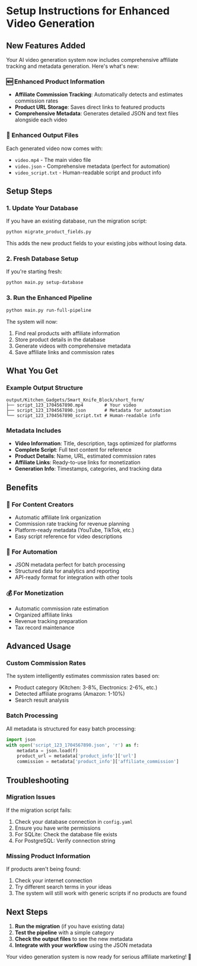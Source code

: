 # Setup Instructions for Enhanced Video Generation

## New Features Added

Your AI video generation system now includes comprehensive affiliate tracking and metadata generation. Here's what's new:

### 🆕 Enhanced Product Information
- **Affiliate Commission Tracking**: Automatically detects and estimates commission rates
- **Product URL Storage**: Saves direct links to featured products
- **Comprehensive Metadata**: Generates detailed JSON and text files alongside each video

### 📁 Enhanced Output Files
Each generated video now comes with:
- `video.mp4` - The main video file
- `video.json` - Comprehensive metadata (perfect for automation)
- `video_script.txt` - Human-readable script and product info

## Setup Steps

### 1. Update Your Database
If you have an existing database, run the migration script:

```bash
python migrate_product_fields.py
```

This adds the new product fields to your existing jobs without losing data.

### 2. Fresh Database Setup
If you're starting fresh:

```bash
python main.py setup-database
```

### 3. Run the Enhanced Pipeline
```bash
python main.py run-full-pipeline
```

The system will now:
1. Find real products with affiliate information
2. Store product details in the database
3. Generate videos with comprehensive metadata
4. Save affiliate links and commission rates

## What You Get

### Example Output Structure
```
output/Kitchen_Gadgets/Smart_Knife_Block/short_form/
├── script_123_1704567890.mp4        # Your video
├── script_123_1704567890.json       # Metadata for automation
└── script_123_1704567890_script.txt # Human-readable info
```

### Metadata Includes
- **Video Information**: Title, description, tags optimized for platforms
- **Complete Script**: Full text content for reference
- **Product Details**: Name, URL, estimated commission rates
- **Affiliate Links**: Ready-to-use links for monetization
- **Generation Info**: Timestamps, categories, and tracking data

## Benefits

### 🎯 **For Content Creators**
- Automatic affiliate link organization
- Commission rate tracking for revenue planning
- Platform-ready metadata (YouTube, TikTok, etc.)
- Easy script reference for video descriptions

### 🤖 **For Automation**
- JSON metadata perfect for batch processing
- Structured data for analytics and reporting
- API-ready format for integration with other tools

### 💰 **For Monetization**
- Automatic commission rate estimation
- Organized affiliate links
- Revenue tracking preparation
- Tax record maintenance

## Advanced Usage

### Custom Commission Rates
The system intelligently estimates commission rates based on:
- Product category (Kitchen: 3-8%, Electronics: 2-6%, etc.)
- Detected affiliate programs (Amazon: 1-10%)
- Search result analysis

### Batch Processing
All metadata is structured for easy batch processing:
```python
import json
with open('script_123_1704567890.json', 'r') as f:
    metadata = json.load(f)
    product_url = metadata['product_info']['url']
    commission = metadata['product_info']['affiliate_commission']
```

## Troubleshooting

### Migration Issues
If the migration script fails:
1. Check your database connection in `config.yaml`
2. Ensure you have write permissions
3. For SQLite: Check the database file exists
4. For PostgreSQL: Verify connection string

### Missing Product Information
If products aren't being found:
1. Check your internet connection
2. Try different search terms in your ideas
3. The system will still work with generic scripts if no products are found

## Next Steps

1. **Run the migration** (if you have existing data)
2. **Test the pipeline** with a simple category
3. **Check the output files** to see the new metadata
4. **Integrate with your workflow** using the JSON metadata

Your video generation system is now ready for serious affiliate marketing! 🚀 
